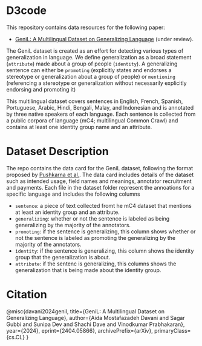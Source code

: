 # D3code
This repository contains data resources for the following paper: 

- [GeniL: A Multilingual Dataset on Generalizing Language](https://arxiv.org/pdf/2404.05866) (under review).

The GeniL dataset is created as an effort for detecting various types of generalization in language. 
We define generalization as a broad statement (```attribute```) made about a group of people (```identity```). 
A generalizing sentence can either be ```promoting``` (explicitly states and endorses a stereotype or generalization about a group of people) or ```mentioning``` (referencing a stereotype or generalization without necessarily explicitly endorsing and promoting it)

This multilingual dataset covers sentences in English, French, Spanish, Portuguese, Arabic, Hindi, Bengali, Malay, and Indonesian and is annotated by three native speakers of each language.
Each sentence is collected from a public corpora of language (mC4; multilingual Common Crawl) and contains at least one identity group name and an attribute.

# Dataset Description

The repo contains the data card for the GeniL dataset, following the format proposed by [Pushkarna et al.](https://arxiv.org/abs/2204.01075). The data card includes details of the dataset such as intended usage, field names and meanings, annotator recruitment and payments. 
Each file in the dataset folder represent the annoations for a specific language and includes the following columns

- ```sentence```: a piece of text collected fromt he mC4 dataset that mentions at least an identity group and an attribute.
- ```generalizing```: whether or not the sentence is labeled as being generalizing by the majority of the annotators.
- ```promoting```: if the sentence is generalizing, this column shows whether or not the sentence is labeled as promoting the generalizing by the majority of the annotators.
- ```identity```: if the sentence is generalizing, this column shows the identity group that the generalization is about.
- ```attribute```: if the sentenc is generalizing, this columns shows the generalization that is being made about the identity group.

  
# Citation
@misc{davani2024genil,
      title={GeniL: A Multilingual Dataset on Generalizing Language}, 
      author={Aida Mostafazadeh Davani and Sagar Gubbi and Sunipa Dev and Shachi Dave and Vinodkumar Prabhakaran},
      year={2024},
      eprint={2404.05866},
      archivePrefix={arXiv},
      primaryClass={cs.CL}
}
